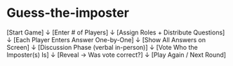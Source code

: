# Guess-the-imposter

[Start Game]
↓
[Enter # of Players]
↓
[Assign Roles + Distribute Questions]
↓
[Each Player Enters Answer One-by-One]
↓
[Show All Answers on Screen]
↓
[Discussion Phase (verbal in-person)]
↓
[Vote Who the Imposter(s) Is]
↓
[Reveal → Was vote correct?]
↓
[Play Again / Next Round]


